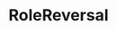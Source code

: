 ---
title: RoleReversal
crosslinks:
- xkcd
- theworldisflat
- dragonsfuckingcars
- BDSMpersonals
- stevenuniverse
- short
- CringeAnarchy
- gentlefemdom
- gonewildaudio
- Colognes
- xxfitness
- AskMen
- awwnime
- MensRights
---